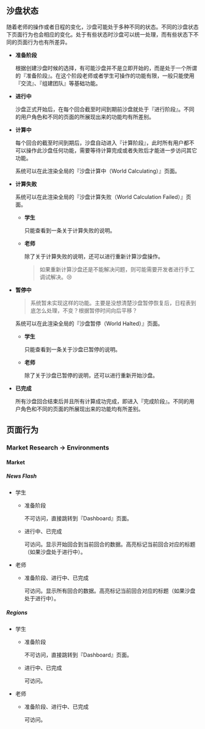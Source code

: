 
## 沙盘状态

随着老师的操作或者日程的变化，沙盘可能处于多种不同的状态。不同的沙盘状态下页面行为也会相应的变化。处于有些状态时沙盘可以统一处理，而有些状态下不同的页面行为也有所差异。
  
  * **准备阶段**
  
    根据创建沙盘时候的选择，有可能沙盘并不是立即开始的，而是处于一个所谓的『准备阶段』。在这个阶段老师或者学生可操作的功能有限，一般只能使用『交流』、『组建团队』等基础功能。
	
  * **进行中**
  
    沙盘正式开始后，在每个回合截至时间到期前沙盘就处于『进行阶段』。不同的用户角色和不同的页面的所展现出来的功能均有所差别。
  
  * **计算中**
    
    每个回合的截至时间到期后，沙盘自动进入『计算阶段』，此时所有用户都不可以操作此沙盘任何功能，需要等待计算完成或者失败后才能进一步访问其它功能。
    
    系统可以在此渲染全局的『沙盘计算中（World Calculating）』页面。
    
  * **计算失败**
  
    系统可以在此渲染全局的『沙盘计算失败（World Calculation Failed）』页面。
    
    * **学生**
      
      只能查看到一条关于计算失败的说明。
      
    * **老师**
      
      除了关于计算失败的说明，还可以进行重新计算沙盘操作。
      
      > 如果重新计算沙盘还是不能解决问题，则可能需要开发者进行手工调试解决。:cry:
	
  * **暂停中**
  
    > 系统暂未实现这样的功能。主要是没想清楚沙盘暂停恢复后，日程表到底怎么处理，不变？根据暂停时间向后平移？
    
    系统可以在此渲染全局的『沙盘暂停（World Halted）』页面。
    
    * **学生**
      
      只能查看到一条关于沙盘已暂停的说明。
      
    * **老师**
      
      除了关于沙盘已暂停的说明，还可以进行重新开始沙盘。
    
  * **已完成**
    
      所有沙盘回合结束后并且所有计算成功完成，即进入『完成阶段』。不同的用户角色和不同的页面的所展现出来的功能均有所差别。
  
  
## 页面行为

### Market Research -> Environments

#### Market
  
##### News Flash

* 学生

	* 准备阶段

		不可访问，直接跳转到『Dashboard』页面。

	* 进行中、已完成

		可访问。显示开始回合到当前回合的数据。高亮标记当前回合对应的标题（如果沙盘处于进行中）。

* 老师

	* 准备阶段、进行中、已完成

		可访问。显示所有回合的数据。高亮标记当前回合对应的标题（如果沙盘处于进行中）。

##### Regions
    
* 学生
    
	* 准备阶段

		不可访问，直接跳转到『Dashboard』页面。
        
	* 进行中、已完成

		可访问。

* 老师
    
	* 准备阶段、进行中、已完成
      
		可访问。
